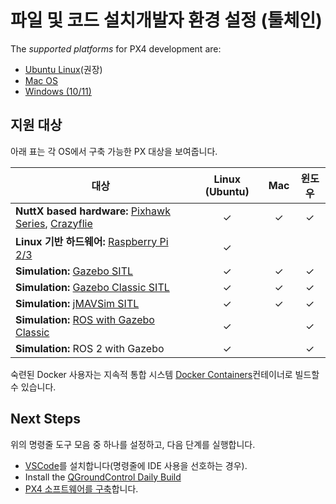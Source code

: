# 파일 및 코드 설치개발자 환경 설정 (툴체인)

The _supported platforms_ for PX4 development are:

- [Ubuntu Linux](../dev_setup/dev_env_linux_ubuntu.md)(권장)
- [Mac OS](../dev_setup/dev_env_mac.md)
- [Windows (10/11)](../dev_setup/dev_env_windows_wsl.md)

## 지원 대상

아래 표는 각 OS에서 구축 가능한 PX 대상을 보여줍니다.

| 대상                                                                                                                                  | Linux (Ubuntu) |   Mac   |   윈도우   |
| ----------------------------------------------------------------------------------------------------------------------------------- |:--------------:|:-------:|:-------:|
| **NuttX based hardware:** [Pixhawk Series](../flight_controller/pixhawk_series.md), [Crazyflie](../complete_vehicles/crazyflie2.md) |    &check;     | &check; | &check; |
| **Linux 기반 하드웨어:** [Raspberry Pi 2/3](../flight_controller/raspberry_pi_navio2.md)                                                  |    &check;     |         |         |
| **Simulation:** [Gazebo SITL](../sim_gazebo_gz/README.md)                                                                           |    &check;     | &check; | &check; |
| **Simulation:** [Gazebo Classic SITL](../sim_gazebo_classic/README.md)                                                              |    &check;     | &check; | &check; |
| **Simulation:** [jMAVSim SITL](../sim_jmavsim/README.md)                                                                            |    &check;     | &check; | &check; |
| **Simulation:** [ROS with Gazebo Classic](../simulation/ros_interface.md)                                                           |    &check;     |         | &check; |
| **Simulation:** ROS 2 with Gazebo                                                                                                   |    &check;     |         | &check; |

숙련된 Docker 사용자는 지속적 통합 시스템 [Docker Containers](../test_and_ci/docker.md)컨테이너로 빌드할 수 있습니다.

## Next Steps

위의 명령줄 도구 모음 중 하나를 설정하고, 다음 단계를 실행합니다.

- [VSCode](../dev_setup/vscode.md)를 설치합니다(명령줄에 IDE 사용을 선호하는 경우).
- Install the [QGroundControl Daily Build](https://docs.qgroundcontrol.com/master/en/releases/daily_builds.html)
- [PX4 소프트웨어를 구축](../dev_setup/building_px4.md)합니다.
